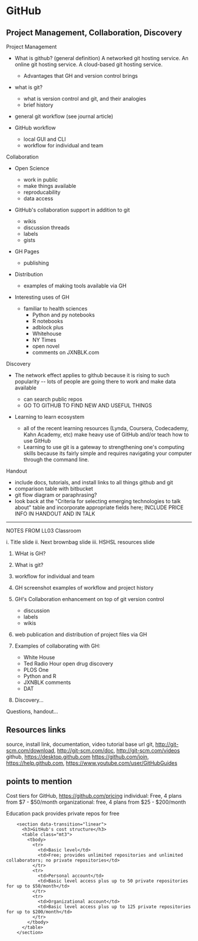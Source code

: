 # GitHub
## Project Management, Collaboration, Discovery

Project Management
- What is github? (general definition)
    A networked git hosting service.
    An online git hosting service.
    A cloud-based git hosting service.
    - Advantages that GH and version control brings

- what is git?
  - what is version control and git, and their analogies
  - brief history

- general git workflow (see journal article)

- GitHub workflow
  - local GUI and CLI
  - workflow for individual and team


Collaboration
- Open Science
  - work in public
  - make things available
  - reproducability
  - data access

- GitHub's collaboration support in addition to git
  - wikis
  - discussion threads
  - labels
  - gists

- GH Pages
  - publishing

- Distribution
  - examples of making tools available via GH

- Interesting uses of GH
  - familiar to health sciences
    - Python and py notebooks
    - R notebooks
    - adblock plus
    - Whitehouse
    - NY Times
    - open novel
    - comments on JXNBLK.com

Discovery
- The network effect applies to github because it is rising to such popularity -- lots of people are going there to work and make data available
  - can search public repos
  - GO TO GITHUB TO FIND NEW AND USEFUL THINGS

- Learning to learn ecosystem
  - all of the recent learning resources (Lynda, Coursera, Codecademy, Kahn Academy, etc) make heavy use of GitHub and/or teach how to use GitHub
  - Learning to use git is a gateway to strengthening one's computing skills because its fairly simple and requires navigating your computer through the command line.


Handout
- include docs, tutorials, and install links to all things github and git
- comparison table with bitbucket
- git flow diagram or paraphrasing?
- look back at the "Criteria for selecting emerging technologies to talk about" table and incorporate appropriate fields here; INCLUDE PRICE INFO IN HANDOUT AND IN TALK


-----------

NOTES FROM LL03 Classroom

i. Title slide
ii. Next brownbag slide
iii. HSHSL resources slide

1. WHat is GH?
2. What is git?
3. workflow for individual and team
4. GH screenshot examples of workflow and project history


5. GH's Collaboration enhancement on top of git version control
    - discussion
    - labels
    - wikis
6. web publication and distribution of project files via GH
7. Examples of collaborating with GH:
    - White House
    - Ted Radio Hour open drug discovery
    - PLOS One
    - Python and R
    - JXNBLK comments
    - DAT


8. Discovery...

Questions, handout...









## Resources links

source, install link, documentation, video tutorial base url
git, http://git-scm.com/download, http://git-scm.com/doc, http://git-scm.com/videos
github, https://desktop.github.com https://github.com/join, https://help.github.com, https://www.youtube.com/user/GitHubGuides



## points to mention

Cost tiers for GitHub, https://github.com/pricing
individual: Free, 4 plans from $7 - $50/month
organizational: free, 4 plans from $25 - $200/month

Education pack provides private repos for free







        <section data-transition="linear">
          <h3>GitHub's cost structure</h3>
          <table class="mt3">
            <tbody>
              <tr>
                <td>Basic level</td>
                <td>Free; provides unlimited repositories and unlimited collaborators; no private repositories</td>
              </tr>
              <tr>
                <td>Personal account</td>
                <td>Basic level access plus up to 50 private repositories for up to $50/month</td>
              </tr>
              <tr>
                <td>Organizational account</td>
                <td>Basic level access plus up to 125 private repositories for up to $200/month</td>
              </tr>
            </tbody>
          </table>
        </section>